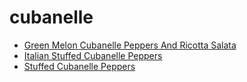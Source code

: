 # cubanelle

 * [Green Melon Cubanelle Peppers And Ricotta Salata](../index/g/green-melon-cubanelle-peppers-and-ricotta-salata-51107220.json)
 * [Italian Stuffed Cubanelle Peppers](../index/i/italian-stuffed-cubanelle-peppers.json)
 * [Stuffed Cubanelle Peppers](../index/s/stuffed-cubanelle-peppers.json)
